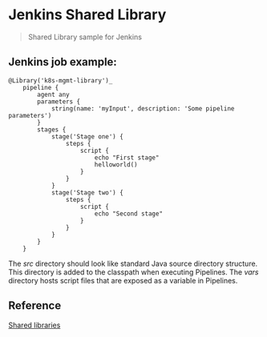 # Jenkins Shared Library
> Shared Library sample for Jenkins


## Jenkins job example:
```
@Library('k8s-mgmt-library')_
    pipeline {
        agent any
        parameters {
            string(name: 'myInput', description: 'Some pipeline parameters')
        }
        stages {
            stage('Stage one') {
                steps {
                    script {
                        echo "First stage"
                        helloworld()
                    }
                }
            }
            stage('Stage two') {
                steps {
                    script {
                        echo "Second stage"
                    }
                }
            }
        }
    }
```

The _src_ directory should look like standard Java source directory structure. This directory is added to the classpath when executing Pipelines.
The _vars_ directory hosts script files that are exposed as a variable in Pipelines. 

## Reference
[Shared libraries](https://jenkins.io/doc/book/pipeline/shared-libraries/)
